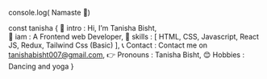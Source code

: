 console.log( Namaste 🙏)

const tanisha {
 👋 intro :  Hi, I’m Tanisha Bisht, </br>
 👀 iam   : A Frontend web Developer,
 📝 skills : [ HTML, CSS, Javascript, React JS, Redux, Tailwind Css (Basic) ],
 📞 Contact : Contact me on tanishabisht007@gmail.com,
 👉 Pronouns : Tanisha Bisht,
 😊 Hobbies : Dancing and yoga
  }





<!---
tanishabisht0707/tanishabisht0707 is a ✨ special ✨ repository because its `README.md` (this file) appears on your GitHub profile.
You can click the Preview link to take a look at your changes.
--->
